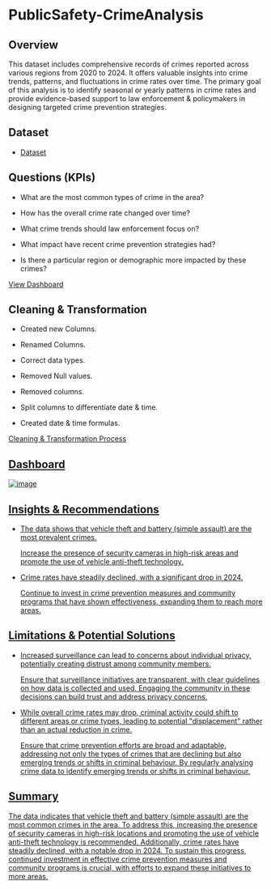 # PublicSafety-CrimeAnalysis

## Overview
This dataset includes comprehensive records of crimes reported across various regions from 2020 to 2024. It offers valuable insights into crime trends, patterns, and fluctuations in crime rates over time. The primary goal of this analysis is to identify seasonal or yearly patterns in crime rates and provide evidence-based support to law enforcement & policymakers in designing targeted crime prevention strategies.

## Dataset
- <a href="https://github.com/JJAnalytics/PublicSafety-CrimeAnalysis/blob/main/Crime_Data_from_2020_to_%202024.7z"> Dataset</a>

## Questions (KPIs)
-	What are the most common types of crime in the area?
  
-	How has the overall crime rate changed over time?
  
-	What crime trends should law enforcement focus on?
  
-	What impact have recent crime prevention strategies had?
  
-	Is there a particular region or demographic more impacted by these crimes?

<a href="https://github.com/JJAnalytics/PublicSafety-CrimeAnalysis/blob/main/Dashboard.png">View Dashboard</a>

## Cleaning & Transformation

-	Created new Columns.

-	Renamed Columns.

-	Correct data types.

-	Removed Null values.

-	Removed columns.

-	Split columns to differentiate date & time.

-	Created date & time formulas. 

<a href="https://github.com/JJAnalytics/PublicSafety-CrimeAnalysis/blob/main/Data%20Cleaning%20%26%20Transformation%20Process.png">Cleaning & Transformation Process

## Dashboard

![image](https://github.com/user-attachments/assets/e12cc929-7ead-4d36-9650-db83361c779b)

## Insights & Recommendations

-	The data shows that vehicle theft and battery (simple assault) are the most prevalent crimes.

 	Increase the presence of security cameras in high-risk areas and promote the use of vehicle anti-theft technology.

 - Crime rates have steadily declined, with a significant drop in 2024.

   Continue to invest in crime prevention measures and community programs that have shown effectiveness, expanding them to reach more areas.

## Limitations & Potential Solutions

- Increased surveillance can lead to concerns about individual privacy, potentially creating distrust among community members.

  Ensure that surveillance initiatives are transparent, with clear guidelines on how data is collected and used. Engaging the community in these decisions can build trust and address privacy concerns.

-	While overall crime rates may drop, criminal activity could shift to different areas or crime types, leading to potential "displacement" rather than an actual reduction in crime.

 	Ensure that crime prevention efforts are broad and adaptable, addressing not only the types of crimes that are declining but also emerging trends or shifts in criminal behaviour. 
  By regularly analysing crime data to identify emerging trends or shifts in criminal behaviour.

## Summary

The data indicates that vehicle theft and battery (simple assault) are the most common crimes in the area. To address this, increasing the presence of security cameras in high-risk locations and promoting the use of vehicle anti-theft technology is recommended. Additionally, crime rates have steadily declined, with a notable drop in 2024. To sustain this progress, continued investment in effective crime prevention measures and community programs is crucial, with efforts to expand these initiatives to more areas.



